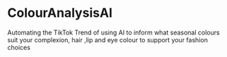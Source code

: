 # ColourAnalysisAI
Automating the TikTok Trend of using AI to inform what seasonal colours suit your complexion, hair ,lip and eye colour to support your fashion choices
